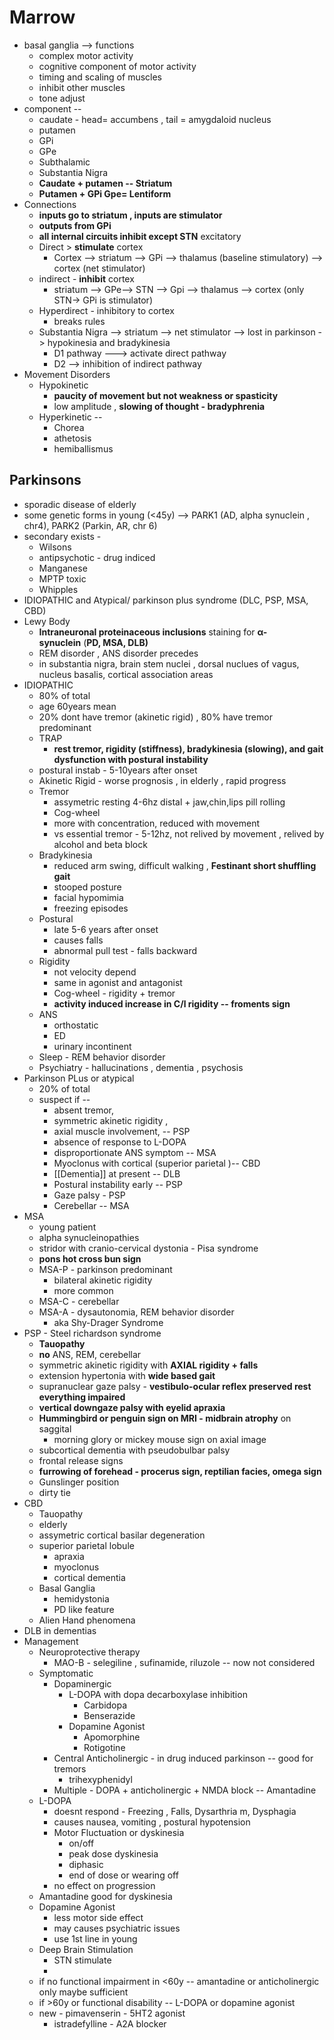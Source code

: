 # Marrow 
- basal ganglia --> functions 
	- complex motor activity  
	- cognitive component of motor activity 
	- timing and scaling of muscles 
	- inhibit other muscles 
	- tone adjust 
- component -- 
	- caudate - head= accumbens , tail = amygdaloid nucleus 
	- putamen 
	- GPi 
	- GPe 
	- Subthalamic 
	- Substantia Nigra 
	- **Caudate + putamen -- Striatum** 
	- **Putamen + GPi Gpe= Lentiform** 
- Connections 
	- **inputs go to striatum , inputs are stimulator** 
	- **outputs from GPi** 
	- **all internal  circuits inhibit except STN** excitatory 
	- Direct > **stimulate** cortex
		- Cortex --> striatum --> GPi --> thalamus (baseline stimulatory) --> cortex (net stimulator)
	- indirect - **inhibit** cortex 
		- striatum --> GPe--> STN --> Gpi --> thalamus --> cortex (only STN-> GPi is stimulator)
	- Hyperdirect - inhibitory to cortex 
		- breaks rules 
	- Substantia Nigra --> striatum  --> net stimulator --> lost in parkinson -> hypokinesia and bradykinesia 
		- D1 pathway ---> activate direct pathway 
		- D2 --> inhibition of indirect pathway 
- Movement Disorders 
	- Hypokinetic 
		- **paucity of movement but not weakness or spasticity**
		- low amplitude , **slowing of thought - bradyphrenia**
	- Hyperkinetic -- 
		- Chorea 
		- athetosis 
		- hemiballismus 
## Parkinsons 
- sporadic disease of elderly 
- some genetic forms in young (<45y) --> PARK1 (AD, alpha synuclein , chr4), PARK2 (Parkin, AR, chr 6)
- secondary exists - 
	- Wilsons 
	- antipsychotic - drug indiced 
	- Manganese 
	- MPTP toxic 
	- Whipples
- IDIOPATHIC and Atypical/ parkinson plus syndrome (DLC, PSP, MSA, CBD)
- Lewy Body 
	- **Intraneuronal proteinaceous inclusions** staining for **α-synuclein** (**PD, MSA, DLB)** 
	- REM disorder , ANS disorder precedes 
	- in substantia nigra, brain stem nuclei , dorsal nuclues of vagus, nucleus basalis, cortical association areas 
- IDIOPATHIC 
	- 80% of total
	- age 60years mean 
	- 20% dont have tremor (akinetic rigid) , 80% have tremor predominant 
	- TRAP 
		- **rest tremor, rigidity (stiffness), bradykinesia (slowing), and gait dysfunction with postural instability** 
	- postural instab - 5-10years after onset 
	- Akinetic Rigid - worse prognosis , in elderly , rapid progress 
	- Tremor 
		- assymetric resting 4-6hz distal + jaw,chin,lips  pill rolling 
		- Cog-wheel 
		- more with concentration, reduced with movement 
		- vs essential tremor - 5-12hz, not relived by movement , relived by alcohol and beta block 
	- Bradykinesia 
		- reduced arm swing, difficult walking , **Festinant short shuffling gait** 
		- stooped posture 
		- facial hypomimia 
		- freezing episodes 
	- Postural 
		- late 5-6 years after onset 
		- causes falls 
		- abnormal pull test - falls backward 
	- Rigidity 
		- not velocity depend 
		- same in agonist and antagonist 
		- Cog-wheel - rigidity + tremor 
		- **activity induced increase in C/l rigidity -- froments sign**
	- ANS 
		- orthostatic 
		- ED 
		- urinary incontinent 
	- Sleep - REM behavior disorder 
	- Psychiatry - hallucinations , dementia , psychosis 
- Parkinson PLus or atypical 
	- 20% of total 
	- suspect if -- 
		- absent tremor, 
		- symmetric akinetic rigidity , 
		- axial muscle involvement, -- PSP 
		- absence of response to L-DOPA
		- disproportionate ANS symptom -- MSA
		- Myoclonus with cortical (superior parietal )-- CBD 
		- [[Dementia]] at present -- DLB 
		- Postural instability early -- PSP 
		- Gaze palsy - PSP 
		- Cerebellar -- MSA 
- MSA 
	- young patient 
	- alpha synucleinopathies 
	- stridor with cranio-cervical dystonia - Pisa syndrome 
	- **pons  hot cross bun sign** 
	- MSA-P - parkinson predominant 
		- bilateral akinetic rigidity 
		- more common 
	- MSA-C - cerebellar 
	- MSA-A - dysautonomia, REM behavior disorder 
		- aka Shy-Drager Syndrome 
- PSP - Steel richardson syndrome 
	- **Tauopathy**  
	- **no** ANS, REM, cerebellar 
	- symmetric akinetic rigidity with **AXIAL rigidity + falls** 
	- extension hypertonia with **wide based gait**  
	- supranuclear gaze palsy - **vestibulo-ocular reflex preserved rest everything impaired**  
	- **vertical downgaze palsy with eyelid apraxia** 
	- **Hummingbird or penguin  sign on MRI - midbrain atrophy** on saggital 
		- morning glory or mickey mouse sign on axial image 
	- subcortical dementia with pseudobulbar palsy 
	- frontal release signs 
	- **furrowing of forehead - procerus sign, reptilian facies, omega sign**
	- Gunslinger position 
	- dirty tie  
- CBD 
	- Tauopathy 
	- elderly 
	- assymetric cortical basilar degeneration 
	- superior parietal lobule 
		- apraxia 
		- myoclonus 
		- cortical dementia 
	- Basal Ganglia 
		- hemidystonia 
		- PD like feature 
	- Alien Hand phenomena 
- DLB in dementias 
- Management 
	- Neuroprotective therapy 
		- MAO-B - selegiline , sufinamide, riluzole -- now not considered 
	- Symptomatic 
		- Dopaminergic 
			- L-DOPA with dopa decarboxylase inhibition 
				- Carbidopa 
				- Benserazide 
			- Dopamine Agonist 
				- Apomorphine 
				- Rotigotine 
		- Central Anticholinergic - in drug induced parkinson -- good for tremors 
			- trihexyphenidyl 
		- Multiple - DOPA + anticholinergic + NMDA block -- Amantadine 
	- L-DOPA 
		- doesnt respond - Freezing , Falls, Dysarthria m, Dysphagia 
		- causes nausea, vomiting , postural hypotension 
		- Motor Fluctuation or dyskinesia 
			- on/off 
			- peak dose dyskinesia 
			- diphasic 
			- end of dose or wearing off 
		- no effect on progression 
	- Amantadine good for dyskinesia 
	- Dopamine Agonist 
		- less motor side effect 
		- may causes psychiatric issues 
		- use 1st line in young 
	- Deep Brain Stimulation 
		- STN stimulate 
		- 
	- if no functional impairment in <60y -- amantadine or anticholinergic  only maybe sufficient 
	- if >60y or functional disability -- L-DOPA or dopamine agonist 
	- new - pimavenserin - 5HT2 agonist 
		- istradefylline - A2A blocker 
